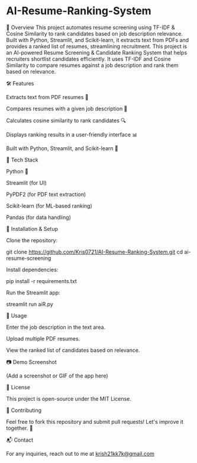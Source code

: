 # AI-Resume-Ranking-System

🚀 Overview
This project automates resume screening using TF-IDF &amp; Cosine Similarity to rank candidates based on job description relevance. Built with Python, Streamlit, and Scikit-learn, it extracts text from PDFs and provides a ranked list of resumes, streamlining recruitment. This project is an AI-powered Resume Screening & Candidate Ranking System that helps recruiters shortlist candidates efficiently. It uses TF-IDF and Cosine Similarity to compare resumes against a job description and rank them based on relevance.

🛠 Features

Extracts text from PDF resumes 📄

Compares resumes with a given job description 📑

Calculates cosine similarity to rank candidates 🔍

Displays ranking results in a user-friendly interface 📊

Built with Python, Streamlit, and Scikit-learn 🐍

📌 Tech Stack

Python 🐍

Streamlit (for UI)

PyPDF2 (for PDF text extraction)

Scikit-learn (for ML-based ranking)

Pandas (for data handling)

🚀 Installation & Setup

Clone the repository:

git clone https://github.com/Kris0721/AI-Resume-Ranking-System.git
cd ai-resume-screening

Install dependencies:

pip install -r requirements.txt

Run the Streamlit app:

streamlit run aiR.py

🎯 Usage

Enter the job description in the text area.

Upload multiple PDF resumes.

View the ranked list of candidates based on relevance.

📷 Demo Screenshot

(Add a screenshot or GIF of the app here)

📜 License

This project is open-source under the MIT License.

🤝 Contributing

Feel free to fork this repository and submit pull requests! Let's improve it together. 🚀

📬 Contact

For any inquiries, reach out to me at krish21kk7k@gmail.com
